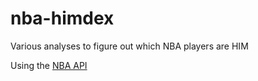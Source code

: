 # nba-himdex
Various analyses to figure out which NBA players are HIM

Using the [NBA API](https://github.com/swar/nba_api)
